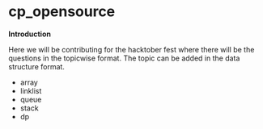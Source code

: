 # cp_opensource

**Introduction**

Here we will be contributing for the hacktober fest where there will be the questions in the topicwise format.
The topic can be added in the data structure format.

*  array
*  linklist
*  queue
*  stack
*  dp
